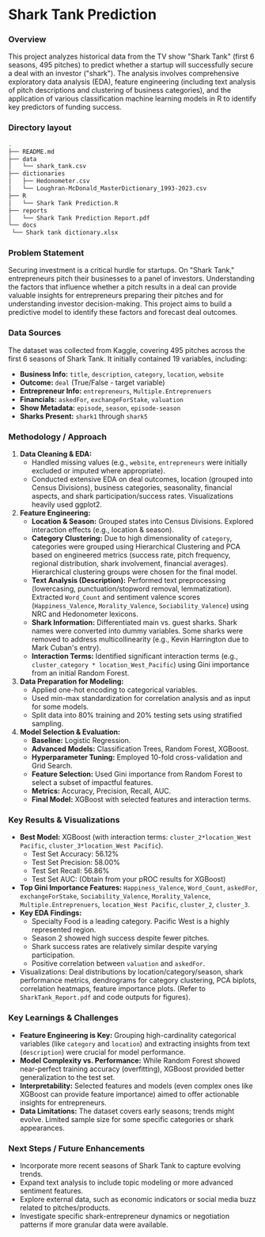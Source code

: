 # Shark Tank Prediction

### Overview
This project analyzes historical data from the TV show "Shark Tank" (first 6 seasons, 495 pitches) to predict whether a startup will successfully secure a deal with an investor ("shark"). The analysis involves comprehensive exploratory data analysis (EDA), feature engineering (including text analysis of pitch descriptions and clustering of business categories), and the application of various classification machine learning models in R to identify key predictors of funding success.

### Directory layout

   ```bash
.
├── README.md
├── data
│   └── shark_tank.csv
├── dictionaries
│   ├── Hedonometer.csv               
│   └── Loughran-McDonald_MasterDictionary_1993-2023.csv   
├── R                                          
│   └── Shark Tank Prediction.R               
├── reports
│   └── Shark Tank Prediction Report.pdf
└── docs
    └── Shark tank dictionary.xlsx
 ```

### Problem Statement
Securing investment is a critical hurdle for startups. On "Shark Tank," entrepreneurs pitch their businesses to a panel of investors. Understanding the factors that influence whether a pitch results in a deal can provide valuable insights for entrepreneurs preparing their pitches and for understanding investor decision-making. This project aims to build a predictive model to identify these factors and forecast deal outcomes.

### Data Sources
The dataset was collected from Kaggle, covering 495 pitches across the first 6 seasons of Shark Tank. It initially contained 19 variables, including:
*   **Business Info:** `title`, `description`, `category`, `location`, `website`
*   **Outcome:** `deal` (True/False - target variable)
*   **Entrepreneur Info:** `entrepreneurs`, `Multiple.Entreprenuers`
*   **Financials:** `askedFor`, `exchangeForStake`, `valuation`
*   **Show Metadata:** `episode`, `season`, `episode-season`
*   **Sharks Present:** `shark1` through `shark5`

### Methodology / Approach
1.  **Data Cleaning & EDA:**
    *   Handled missing values (e.g., `website`, `entrepreneurs` were initially excluded or imputed where appropriate).
    *   Conducted extensive EDA on deal outcomes, location (grouped into Census Divisions), business categories, seasonality, financial aspects, and shark participation/success rates. Visualizations heavily used ggplot2.
2.  **Feature Engineering:**
    *   **Location & Season:** Grouped states into Census Divisions. Explored interaction effects (e.g., location & season).
    *   **Category Clustering:** Due to high dimensionality of `category`, categories were grouped using Hierarchical Clustering and PCA based on engineered metrics (success rate, pitch frequency, regional distribution, shark involvement, financial averages). Hierarchical clustering groups were chosen for the final model.
    *   **Text Analysis (Description):** Performed text preprocessing (lowercasing, punctuation/stopword removal, lemmatization). Extracted `Word_Count` and sentiment valence scores (`Happiness_Valence`, `Morality_Valence`, `Sociability_Valence`) using NRC and Hedonometer lexicons.
    *   **Shark Information:** Differentiated main vs. guest sharks. Shark names were converted into dummy variables. Some sharks were removed to address multicollinearity (e.g., Kevin Harrington due to Mark Cuban's entry).
    *   **Interaction Terms:** Identified significant interaction terms (e.g., `cluster_category * location_West_Pacific`) using Gini importance from an initial Random Forest.
3.  **Data Preparation for Modeling:**
    *   Applied one-hot encoding to categorical variables.
    *   Used min-max standardization for correlation analysis and as input for some models.
    *   Split data into 80% training and 20% testing sets using stratified sampling.
4.  **Model Selection & Evaluation:**
    *   **Baseline:** Logistic Regression.
    *   **Advanced Models:** Classification Trees, Random Forest, XGBoost.
    *   **Hyperparameter Tuning:** Employed 10-fold cross-validation and Grid Search.
    *   **Feature Selection:** Used Gini importance from Random Forest to select a subset of impactful features.
    *   **Metrics:** Accuracy, Precision, Recall, AUC.
    *   **Final Model:** XGBoost with selected features and interaction terms.

### Key Results & Visualizations
*   **Best Model:** XGBoost (with interaction terms: `cluster_2*location_West Pacific`, `cluster_3*location_West Pacific`).
    *   Test Set Accuracy: 56.12%
    *   Test Set Precision: 58.00%
    *   Test Set Recall: 56.86%
    *   Test Set AUC: (Obtain from your pROC results for XGBoost)
*   **Top Gini Importance Features:** `Happiness_Valence`, `Word_Count`, `askedFor`, `exchangeForStake`, `Sociability_Valence`, `Morality_Valence`, `Multiple.Entreprenuers`, `location_West Pacific`, `cluster_2`, `cluster_3`.
*   **Key EDA Findings:**
    *   Specialty Food is a leading category. Pacific West is a highly represented region.
    *   Season 2 showed high success despite fewer pitches.
    *   Shark success rates are relatively similar despite varying participation.
    *   Positive correlation between `valuation` and `askedFor`.
*   Visualizations: Deal distributions by location/category/season, shark performance metrics, dendrograms for category clustering, PCA biplots, correlation heatmaps, feature importance plots. (Refer to `SharkTank_Report.pdf` and code outputs for figures).

### Key Learnings & Challenges
*   **Feature Engineering is Key:** Grouping high-cardinality categorical variables (like `category` and `location`) and extracting insights from text (`description`) were crucial for model performance.
*   **Model Complexity vs. Performance:** While Random Forest showed near-perfect training accuracy (overfitting), XGBoost provided better generalization to the test set.
*   **Interpretability:** Selected features and models (even complex ones like XGBoost can provide feature importance) aimed to offer actionable insights for entrepreneurs.
*   **Data Limitations:** The dataset covers early seasons; trends might evolve. Limited sample size for some specific categories or shark appearances.

### Next Steps / Future Enhancements
*   Incorporate more recent seasons of Shark Tank to capture evolving trends.
*   Expand text analysis to include topic modeling or more advanced sentiment features.
*   Explore external data, such as economic indicators or social media buzz related to pitches/products.
*   Investigate specific shark-entrepreneur dynamics or negotiation patterns if more granular data were available.
